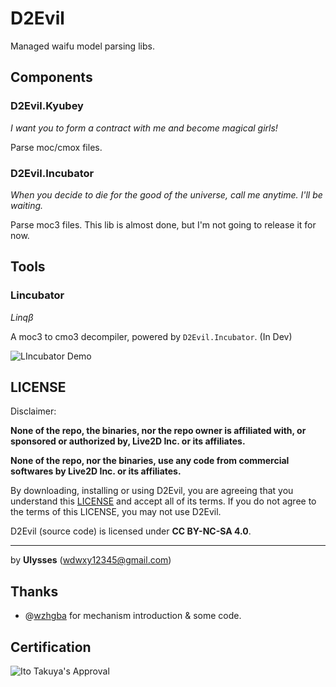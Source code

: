 # D2Evil
Managed waifu model parsing libs.

## Components
### D2Evil.Kyubey
*I want you to form a contract with me and become magical girls!* 

Parse moc/cmox files.

### D2Evil.Incubator
*When you decide to die for the good of the universe, call me anytime. I'll be waiting.*

Parse moc3 files. This lib is almost done, but I'm not going to release it for now.

## Tools
### Lincubator
*Linqβ*

A moc3 to cmo3 decompiler, powered by `D2Evil.Incubator`. (In Dev)

![LIncubator Demo](https://github.com/UlyssesWu/D2Evil/blob/master/img/linqbeta-demo-1.png)


## LICENSE
Disclaimer: 

**None of the repo, the binaries, nor the repo owner is affiliated with, or sponsored or authorized by, Live2D Inc. or its affiliates.**

**None of the repo, nor the binaries, use any code from commercial softwares by Live2D Inc. or its affiliates.**

By downloading, installing or using D2Evil, you are agreeing that you understand this [LICENSE](https://github.com/UlyssesWu/D2Evil/blob/master/LICENSE.txt) and accept all of its terms. If you do not agree to the terms of this LICENSE, you may not use D2Evil.

D2Evil (source code) is licensed under **CC BY-NC-SA 4.0**.

---

by **Ulysses** (wdwxy12345@gmail.com)

## Thanks
* @[wzhgba](https://github.com/wzhgba) for mechanism introduction & some code.

## Certification
![Ito Takuya's Approval](https://github.com/UlyssesWu/D2Evil/blob/master/img/Ito_Takuya_Approval-3.png)